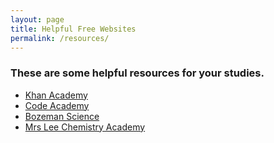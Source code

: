 ```yaml
---
layout: page
title: Helpful Free Websites 
permalink: /resources/
---
```

<!--This page controls what happens after the Helpful Free Websites link is clicked-->
<h3> These are some helpful resources for your studies.</h3> 
<ul>
  <li>
     <a href="https://www.khanacademy.org/">Khan Academy</a>
  </li>
  <li>
    <a href="https://www.codecademy.com/">Code Academy</a>
  </li>
  <li>
     <a href="http://www.bozemanscience.com/">Bozeman Science</a>
  </li>
  <li>
     <a href="https://www.youtube.com/channel/UCkxxijr87O6uZfBVZEu9r7A">Mrs Lee Chemistry Academy</a>
  </li>
</ul>

